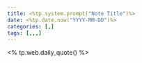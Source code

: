 ```yaml
---
title: <%tp.system.prompt("Note Title")%>
date: <%tp.date.now("YYYY-MM-DD")%>
categories: [,]
tags: [,,,]
---
```


<% tp.web.daily_quote() %>




